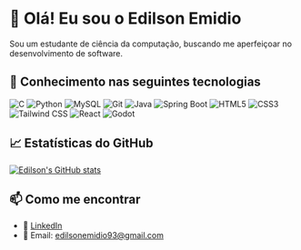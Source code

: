 # 👋 Olá! Eu sou o Edilson Emidio

Sou um estudante de ciência da computação, buscando me aperfeiçoar no desenvolvimento de software.

## 🚀 Conhecimento nas seguintes tecnologias
![C](https://img.shields.io/badge/C-00599C?style=for-the-badge&logo=c&logoColor=white)
![Python](https://img.shields.io/badge/Python-3776AB?style=for-the-badge&logo=python&logoColor=white)
![MySQL](https://img.shields.io/badge/MySQL-00000F?style=for-the-badge&logo=mysql&logoColor=white)
![Git](https://img.shields.io/badge/Git-F05032?style=for-the-badge&logo=git&logoColor=white)
![Java](https://img.shields.io/badge/Java-ED8B00?style=for-the-badge&logo=java&logoColor=white)
![Spring Boot](https://img.shields.io/badge/Spring_Boot-6DB33F?style=for-the-badge&logo=spring-boot&logoColor=white)
![HTML5](https://img.shields.io/badge/HTML5-E34F26?style=for-the-badge&logo=html5&logoColor=white)
![CSS3](https://img.shields.io/badge/CSS3-1572B6?style=for-the-badge&logo=css3&logoColor=white)
![Tailwind CSS](https://img.shields.io/badge/Tailwind_CSS-38B2AC?style=for-the-badge&logo=tailwind-css&logoColor=white)
![React](https://img.shields.io/badge/React-20232A?style=for-the-badge&logo=react&logoColor=61DAFB)
![Godot](https://img.shields.io/badge/Godot_Engine-478CBF?style=for-the-badge&logo=godot-engine&logoColor=white)


## 📈 Estatísticas do GitHub
[![Edilson's GitHub stats](https://github-readme-stats.vercel.app/api?username=edilsonemidio&show_icons=true&theme=radical)](https://github.com/anuraghazra/github-readme-stats)


## 📫 Como me encontrar
- 💼 [LinkedIn](https://www.linkedin.com/in/edilson-emidio-9b9a4634a)
- 📧 Email: edilsonemidio93@gmail.com



